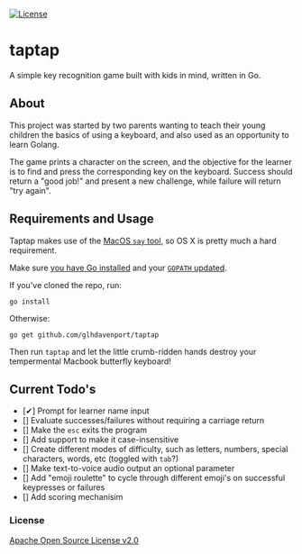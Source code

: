 
[![License](https://img.shields.io/badge/License-Apache%202.0-blue.svg)](https://opensource.org/licenses/Apache-2.0)

# taptap
A simple key recognition game built with kids in mind, written in Go.

## About
This project was started by two parents wanting to teach their young children the basics of using a keyboard, and also used as an opportunity to learn Golang.

The game prints a character on the screen, and the objective for the learner is to find and press the corresponding key on the keyboard. Success should return a "good job!" and present a new challenge, while failure will return "try again".

## Requirements and Usage
Taptap makes use of the [MacOS `say` tool](https://ss64.com/osx/say.html), so OS X is pretty much a hard requirement.

Make sure [you have Go installed](https://golang.org/doc/install) and your [`GOPATH` updated](https://golang.org/doc/gopath_code.html#GOPATH).

If you've cloned the repo, run:

`go install`

Otherwise:

`go get github.com/glhdavenport/taptap`

Then run `taptap` and let the little crumb-ridden hands destroy your tempermental Macbook butterfly keyboard!

## Current Todo's

- [✔] Prompt for learner name input
- [] Evaluate successes/failures without requiring a carriage return
- [] Make the `esc` exits the program
- [] Add support to make it case-insensitive
- [] Create different modes of difficulty, such as letters, numbers, special characters, words, etc (toggled with `tab`?)
- [] Make text-to-voice audio output an optional parameter
- [] Add "emoji roulette" to cycle through different emoji's on successful keypresses or failures
- [] Add scoring mechanisim

### License
[Apache Open Source License v2.0](https://github.com/glhdavenport/taptap/blob/master/LICENSE)